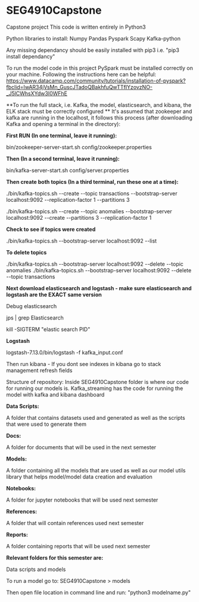 # SEG4910Capstone
Capstone project
This code is written entirely in Python3

Python libraries to install:
Numpy
Pandas
Pyspark
Scapy
Kafka-python

Any missing dependancy should be easily installed with pip3 i.e. "pip3 install dependancy"

To run the model code in this project PySpark must be installed correctly on your machine. Following the instructions here can be helpful: https://www.datacamp.com/community/tutorials/installation-of-pyspark?fbclid=IwAR34jVsMn_GuscJTadoQBakhfuQwTTfIYzovzNO-_J5lCWhsXYdw3I0WFhE

**To run the full stack, i.e. Kafka, the model, elasticsearch, and kibana, the ELK stack must be correctly configured
**
It's assumed that zookeeper and kafka are running in the localhost, it follows this process (after downloading Kafka and opening a terminal in the directory):

**First RUN (In one terminal, leave it running):**

bin/zookeeper-server-start.sh config/zookeeper.properties

**Then (In a second terminal, leave it running):**

bin/kafka-server-start.sh config/server.properties

**Then create both topics (In a third terminal, run these one at a time):**

./bin/kafka-topics.sh --create --topic transactions --bootstrap-server localhost:9092 --replication-factor 1 --partitions 3

./bin/kafka-topics.sh --create --topic anomalies --bootstrap-server localhost:9092 --create --partitions 3 --replication-factor 1

**Check to see if topics were created**

./bin/kafka-topics.sh --bootstrap-server localhost:9092 --list

**To delete topics**

./bin/kafka-topics.sh --bootstrap-server localhost:9092 --delete --topic anomalies ./bin/kafka-topics.sh --bootstrap-server localhost:9092 --delete --topic transactions

**Next download elasticsearch and logstash - make sure elasticsearch and logstash are the EXACT same version**

Debug elasticsearch

jps | grep Elasticsearch

kill -SIGTERM "elastic search PID"

**Logstash**

logstash-7.13.0/bin/logstash -f kafka_input.conf

Then run kibana - If you dont see indexes in kibana go to stack management refresh fields

Structure of repository:
Inside SEG4910Capstone folder is where our code for running our models is.
Kafka_streaming has the code for running the model with kafka and kibana dashboard


**Data Scripts:**

A folder that contains datasets used and generated as well as the scripts that were used to generate them

**Docs:**

A folder for documents that will be used in the next semester

**Models:**

A folder containing all the models that are used as well as our 
model utils library that helps model/model data creation and evaluation

**Notebooks:**

A folder for jupyter notebooks that will be used next semester

**References:**

A folder that will contain references used next semester

**Reports:**

A folder containing reports that will be used next semester

**Relevant folders for this semester are:**

Data scripts and models

To run a model go to: 
SEG4910Capstone > models  

Then open file location in command line and run:
"python3 modelname.py"

